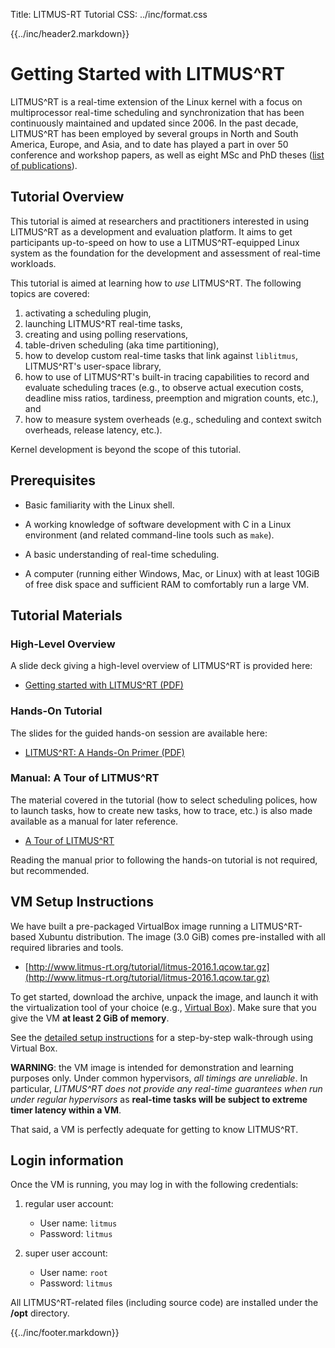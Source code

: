 Title:  LITMUS-RT Tutorial
CSS:    ../inc/format.css


{{../inc/header2.markdown}}

# Getting Started with LITMUS^RT

LITMUS^RT is a real-time extension of the Linux kernel with a focus on multiprocessor real-time scheduling and synchronization that has been continuously maintained and updated since 2006. In the past decade, LITMUS^RT has been employed by several groups in North and South America, Europe, and Asia, and to date has played a part in over 50 conference and workshop papers, as well as eight MSc and PhD theses ([list of publications](https://wiki.litmus-rt.org/litmus/Publications)).

<!--
**Quick links**:

- High-level overview: [Getting started with LITMUS^RT (PDF)](litmus-overview.pdf)
- Hands-on tutorial: [LITMUS^RT: A Hands-On Primer (PDF)](tutorial-slides.pdf)
- Manual: [A guide to LITMUS^RT](manual.html)
-->

## Tutorial Overview

This tutorial is aimed at researchers and practitioners interested in using LITMUS^RT as a development and evaluation platform. It aims to get participants up-to-speed on how to use a LITMUS^RT-equipped Linux system as the foundation for the development and assessment of real-time workloads.

This tutorial is aimed at learning how to *use* LITMUS^RT. The following topics are covered:

1. activating a scheduling plugin,
2. launching LITMUS^RT real-time tasks,
3. creating and using polling reservations,
4. table-driven scheduling (aka time partitioning),
5. how to develop custom real-time tasks that link against `liblitmus`, LITMUS^RT's user-space library,
5. how to use of LITMUS^RT's built-in tracing capabilities to record and evaluate scheduling traces (e.g., to observe actual execution costs, deadline miss ratios, tardiness, preemption and migration counts, etc.), and
6. how to measure system overheads (e.g., scheduling and context switch overheads, release latency, etc.).

Kernel development is beyond the scope of this tutorial.

## Prerequisites

- Basic familiarity with the Linux shell.

- A working knowledge of software development with C in a Linux environment (and related command-line tools such as `make`).

- A basic understanding of real-time scheduling.

- A computer (running either Windows, Mac, or Linux) with at least 10GiB of free disk space and sufficient RAM to comfortably run a large VM.

## Tutorial Materials


### High-Level Overview

A slide deck giving a high-level overview of LITMUS^RT is provided here:

- [Getting started with LITMUS^RT (PDF)](litmus-overview.pdf)

### Hands-On Tutorial

The slides for the guided hands-on session are available here:

- [LITMUS^RT: A Hands-On Primer (PDF)](tutorial-slides.pdf)

### Manual: A Tour of LITMUS^RT

The material covered in the tutorial (how to select scheduling polices, how to launch tasks, how to create new tasks, how to trace, etc.) is also made available as a manual for later reference.

- [A Tour of LITMUS^RT](manual.html)

Reading the manual prior to following the hands-on tutorial is not required, but recommended.


## VM Setup Instructions

We have built a pre-packaged VirtualBox image running a LITMUS^RT-based Xubuntu distribution. The image (3.0 GiB) comes pre-installed with all required libraries and tools.

- [http://www.litmus-rt.org/tutorial/litmus-2016.1.qcow.tar.gz](http://www.litmus-rt.org/tutorial/litmus-2016.1.qcow.tar.gz)

To get started, download the archive, unpack the image, and launch it with the virtualization tool of your choice (e.g., [Virtual Box](https://www.virtualbox.org)). Make sure that you give the VM **at least 2 GiB of memory**.

See the [detailed setup instructions](vm-setup.html) for a step-by-step walk-through using Virtual Box.

**WARNING**: the VM image is intended for demonstration and learning purposes only. Under common hypervisors, *all timings are unreliable*. In particular, *LITMUS^RT does not provide any real-time guarantees when run under regular hypervisors* as **real-time tasks will be subject to extreme timer latency within a VM**.

That said, a VM is perfectly adequate for getting to know LITMUS^RT.

## Login information

Once the VM is running, you may log in with the following credentials:

1. regular user account:
    - User name: `litmus`
    - Password: `litmus`

2. super user account:
    - User name: `root`
    - Password: `litmus`

All LITMUS^RT-related files (including source code) are installed under the **/opt** directory.





{{../inc/footer.markdown}}
